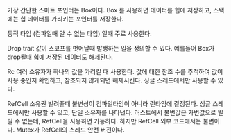 가장 간단한 스마트 포인터는 Box이다.
Box<T> 를 사용하면 데이터를 힙에 저장하고, 스택에는 힙 데이터를 가리키는 포인터를 저장한다.

동적 타입 (컴파일때 알 수 없는 타입) 일때 주로 사용한다.

Drop trait
값이 스코프를 벗어날때 발생하는 일을 정의할 수 있다.
예를들어 Box<T>가 drop될때 힙에 저장된 데이터도 해제된다.

Rc<T>
여러 소유자가 하나의 값을 가리킬 때 사용한다.
값에 대한 참조 수를 추적하여 값이 사용 중인지 확인하고, 참조되지 않게되면 해제시킨다.
싱글 스레드에서만 사용할 수 있다.

RefCell<T>
소유권 빌려줄때 불변성이 컴파일타임이 아니라 런타임에 결정된다.
싱글 스레드에서만 사용할 수 있고, 단일 소유자를 나타낸다.
러스트에서 불변값은 가변값으로 빌릴 수 없는데, RefCell을 사용하면 가능하다.
하지만 RefCell 외부 코드에서는 불변이다.
Mutex<T>가 RefCell<T>의 스레드 안전 버전이다.